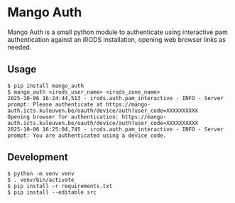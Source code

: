 # Mango Auth

Mango Auth is a small python module to authenticate using interactive pam authentication against an iRODS installation, opening web browser links as needed.

## Usage

```shell
$ pip install mango_auth
$ mango_auth <irods_user_name> <irods_zone_name>
2025-10-06 16:24:44,513 - irods.auth.pam_interactive - INFO - Server prompt: Please authenticate at https://mango-auth.icts.kuleuven.be/oauth/device/auth?user_code=XXXXXXXXXX
Opening browser for authentication: https://mango-auth.icts.kuleuven.be/oauth/device/auth?user_code=XXXXXXXXXX
2025-10-06 16:25:04,745 - irods.auth.pam_interactive - INFO - Server prompt: You are authenticated using a device code.
```

## Development

```shell
$ python -m venv venv
$ . venv/bin/activate
$ pip install -r requirements.txt 
$ pip install --editable src
```
